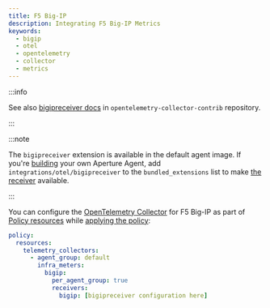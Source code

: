 ```yaml
---
title: F5 Big-IP
description: Integrating F5 Big-IP Metrics
keywords:
  - bigip
  - otel
  - opentelemetry
  - collector
  - metrics
---
```


:::info

See also [bigipreceiver docs][receiver] in `opentelemetry-collector-contrib`
repository.

:::

:::note

The `bigipreceiver` extension is available in the default agent image. If you're
[building][build] your own Aperture Agent, add `integrations/otel/bigipreceiver`
to the `bundled_extensions` list to make [the receiver][receiver] available.

:::

You can configure the [OpenTelemetry Collector][opentelemetry-collector] for F5
Big-IP as part of [Policy resources][policy-resources] while [applying the
policy][applying-policy]:

```yaml
policy:
  resources:
    telemetry_collectors:
      - agent_group: default
        infra_meters:
          bigip:
            per_agent_group: true
            receivers:
              bigip: [bigipreceiver configuration here]
```

[build]: /reference/aperturectl/build/agent/agent.md
[receiver]:
  https://github.com/open-telemetry/opentelemetry-collector-contrib/tree/main/receiver/bigipreceiver
[opentelemetry-collector]: /reference/policies/spec.md#telemetry-collector
[applying-policy]: /applying-policies/applying-policies.md
[policy-resources]: /reference/policies/spec.md#resources
